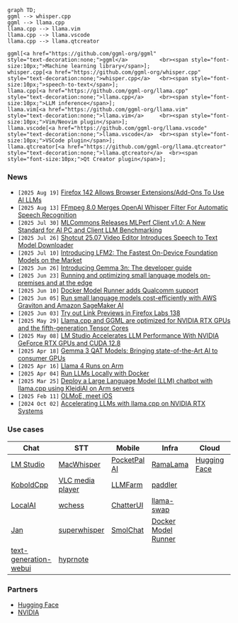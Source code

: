 ```mermaid
graph TD;
ggml --> whisper.cpp
ggml --> llama.cpp
llama.cpp --> llama.vim
llama.cpp --> llama.vscode
llama.cpp --> llama.qtcreator

ggml[<a href="https://github.com/ggml-org/ggml"                 style="text-decoration:none;">ggml</a>          <br><span style="font-size:10px;">Machine learning library</span>];
whisper.cpp[<a href="https://github.com/ggml-org/whisper.cpp"   style="text-decoration:none;">whisper.cpp</a>   <br><span style="font-size:10px;">speech-to-text</span>];
llama.cpp[<a href="https://github.com/ggml-org/llama.cpp"       style="text-decoration:none;">llama.cpp</a>     <br><span style="font-size:10px;">LLM inference</span>];
llama.vim[<a href="https://github.com/ggml-org/llama.vim"       style="text-decoration:none;">llama.vim</a>     <br><span style="font-size:10px;">Vim/Neovim plugin</span>];
llama.vscode[<a href="https://github.com/ggml-org/llama.vscode" style="text-decoration:none;">llama.vscode</a>  <br><span style="font-size:10px;">VSCode plugin</span>];
llama.qtcreator[<a href="https://github.com/ggml-org/llama.qtcreator" style="text-decoration:none;">llama.qtcreator</a>  <br><span style="font-size:10px;">Qt Creator plugin</span>];
```


### News

- `[2025 Aug 19]` [Firefox 142 Allows Browser Extensions/Add-Ons To Use AI LLMs](https://www.firefox.com/en-US/firefox/142.0/releasenotes/)
- `[2025 Aug 13]` [FFmpeg 8.0 Merges OpenAI Whisper Filter For Automatic Speech Recognition](https://www.phoronix.com/news/FFmpeg-Lands-Whisper)
- `[2025 Jul 30]` [MLCommons Releases MLPerf Client v1.0: A New Standard for AI PC and Client LLM Benchmarking](https://mlcommons.org/2025/07/mlperf-client-v1-0/)
- `[2025 Jul 26]` [Shotcut 25.07 Video Editor Introduces Speech to Text Model Downloader](https://9to5linux.com/shotcut-25-07-video-editor-introduces-speech-to-text-model-downloader)
- `[2025 Jul 10]` [Introducing LFM2: The Fastest On-Device Foundation Models on the Market](https://www.liquid.ai/blog/liquid-foundation-models-v2-our-second-series-of-generative-ai-models)
- `[2025 Jun 26]` [Introducing Gemma 3n: The developer guide](https://developers.googleblog.com/en/introducing-gemma-3n-developer-guide/)
- `[2025 Jun 23]` [Running and optimizing small language models on-premises and at the edge](https://aws.amazon.com/blogs/compute/running-and-optimizing-small-language-models-on-premises-and-at-the-edge/)
- `[2025 Jun 10]` [Docker Model Runner adds Qualcomm support](https://www.docker.com/blog/docker-desktop-4-42-native-ipv6-built-in-mcp-and-better-model-packaging/)
- `[2025 Jun 05]` [Run small language models cost-efficiently with AWS Graviton and Amazon SageMaker AI](https://aws.amazon.com/blogs/machine-learning/run-small-language-models-cost-efficiently-with-aws-graviton-and-amazon-sagemaker-ai/)
- `[2025 Jun 03]` [Try out Link Previews in Firefox Labs 138](https://connect.mozilla.org/t5/firefox-labs/try-out-link-previews-in-firefox-labs-138-and-share-your/td-p/92012)
- `[2025 May 29]` [Llama.cpp and GGML are optimized for NVIDIA RTX GPUs and the fifth-generation Tensor Cores](https://blogs.nvidia.com/blog/rtx-ai-garage-anythingllm-nim/)
- `[2025 May 08]` [LM Studio Accelerates LLM Performance With NVIDIA GeForce RTX GPUs and CUDA 12.8](https://blogs.nvidia.com/blog/rtx-ai-garage-lmstudio-llamacpp-blackwell/?linkId=100000364129480)
- `[2025 Apr 18]` [Gemma 3 QAT Models: Bringing state-of-the-Art AI to consumer GPUs](https://developers.googleblog.com/en/gemma-3-quantized-aware-trained-state-of-the-art-ai-to-consumer-gpus/)
- `[2025 Apr 16]` [Llama 4 Runs on Arm](https://newsroom.arm.com/blog/llama-4-runs-on-arm)
- `[2025 Apr 04]` [Run LLMs Locally with Docker](https://www.docker.com/blog/run-llms-locally/)
- `[2025 Mar 25]` [Deploy a Large Language Model (LLM) chatbot with llama.cpp using KleidiAI on Arm servers](https://learn.arm.com/learning-paths/servers-and-cloud-computing/llama-cpu/llama-chatbot/)
- `[2025 Feb 11]` [OLMoE, meet iOS](https://allenai.org/blog/olmoe-app)
- `[2024 Oct 02]` [Accelerating LLMs with llama.cpp on NVIDIA RTX Systems](https://developer.nvidia.com/blog/accelerating-llms-with-llama-cpp-on-nvidia-rtx-systems/)


### Use cases

| Chat                                                  | STT                                                                           | Mobile                                                            | Infra                                                           | Cloud                                                                                         | Code                                                          |
| ---                                                   | ---                                                                           | ---                                                               | ---                                                             | ---                                                                                           | ---                                                           |
| [LM Studio](https://lmstudio.ai)                      | [MacWhisper](https://goodsnooze.gumroad.com/l/macwhisper)                     | [PocketPal AI](https://github.com/a-ghorbani/pocketpal-ai)        | [RamaLama](https://github.com/containers/ramalama)              | [Hugging Face](https://huggingface.co/docs/inference-endpoints/en/guides/llamacpp_container)  | [llama.vim](https://github.com/ggml-org/llama.vim)            |
| [KoboldCpp](https://github.com/LostRuins/koboldcpp)   | [VLC media player](https://x.com/videolan/status/1877072497146781946)         | [LLMFarm](https://github.com/guinmoon/LLMFarm?tab=readme-ov-file) | [paddler](https://github.com/distantmagic/paddler)              |                                                                                               | [llama.vscode](https://github.com/ggml-org/llama.vscode)      |
| [LocalAI](https://github.com/mudler/LocalAI)          | [wchess](https://github.com/ggml-org/whisper.cpp/tree/master/examples/wchess) | [ChatterUI](https://github.com/Vali-98/ChatterUI)                 | [llama-swap](https://github.com/mostlygeek/llama-swap)          |                                                                                               | [VSCode](https://github.com/ggml-org/llama.cpp/pull/12896)    |
| [Jan](https://jan.ai)                                 | [superwhisper](https://superwhisper.com)                                      | [SmolChat](https://github.com/shubham0204/SmolChat-Android)       | [Docker Model Runner](https://docs.docker.com/ai/model-runner/) |                                                                                               |                                                               |
| [text-generation-webui](https://github.com/oobabooga/text-generation-webui)                                 | [hyprnote](https://github.com/fastrepl/hyprnote)       |                                                                   |                                                           |                                                                                               |                                                               |


### Partners

- [Hugging Face](./PARTNERS.md#hugging-face)
- [NVIDIA](./PARTNERS.md#nvidia)
